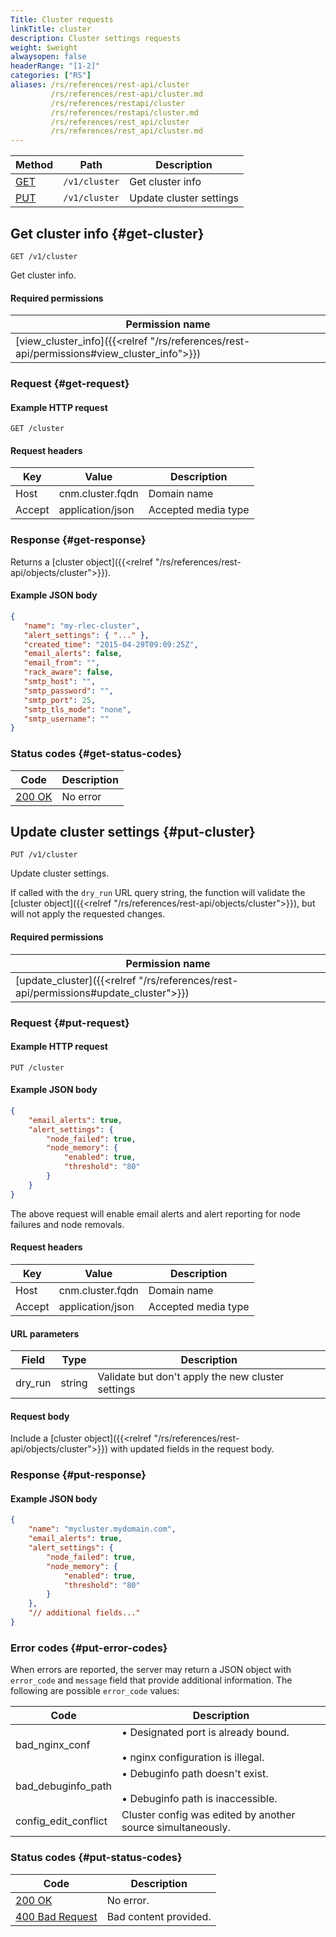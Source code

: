 ```yaml
---
Title: Cluster requests
linkTitle: cluster
description: Cluster settings requests
weight: $weight
alwaysopen: false
headerRange: "[1-2]"
categories: ["RS"]
aliases: /rs/references/rest-api/cluster
         /rs/references/rest-api/cluster.md
         /rs/references/restapi/cluster
         /rs/references/restapi/cluster.md
         /rs/references/rest_api/cluster
         /rs/references/rest_api/cluster.md
---
```


| Method | Path | Description |
|--------|------|-------------|
| [GET](#get-cluster) | `/v1/cluster` | Get cluster info |
| [PUT](#put-cluster) | `/v1/cluster` | Update cluster settings |

## Get cluster info {#get-cluster}

	GET /v1/cluster

Get cluster info.

#### Required permissions

| Permission name |
|-----------------|
| [view_cluster_info]({{<relref "/rs/references/rest-api/permissions#view_cluster_info">}}) |

### Request {#get-request} 

#### Example HTTP request

	GET /cluster 

#### Request headers

| Key | Value | Description |
|-----|-------|-------------|
| Host | cnm.cluster.fqdn | Domain name |
| Accept | application/json | Accepted media type |

### Response {#get-response} 

Returns a [cluster object]({{<relref "/rs/references/rest-api/objects/cluster">}}).

#### Example JSON body

```json
{
   "name": "my-rlec-cluster",
   "alert_settings": { "..." },
   "created_time": "2015-04-29T09:09:25Z",
   "email_alerts": false,
   "email_from": "",
   "rack_aware": false,
   "smtp_host": "",
   "smtp_password": "",
   "smtp_port": 25,
   "smtp_tls_mode": "none",
   "smtp_username": ""
}
```

### Status codes {#get-status-codes} 

| Code | Description |
|------|-------------|
| [200 OK](http://www.w3.org/Protocols/rfc2616/rfc2616-sec10.html#sec10.2.1) | No error |

## Update cluster settings {#put-cluster}

	PUT /v1/cluster

Update cluster settings.

If called with the `dry_run` URL query string, the function will
validate the [cluster object]({{<relref "/rs/references/rest-api/objects/cluster">}}), but will not apply the requested
changes.

#### Required permissions

| Permission name |
|-----------------|
| [update_cluster]({{<relref "/rs/references/rest-api/permissions#update_cluster">}}) |

### Request {#put-request} 

#### Example HTTP request

	PUT /cluster 

#### Example JSON body

```json
{
    "email_alerts": true,
    "alert_settings": {
        "node_failed": true,
        "node_memory": {
            "enabled": true,
            "threshold": "80"
        }
    }
}
```

The above request will enable email alerts and alert reporting for node failures and node removals.

#### Request headers

| Key | Value | Description |
|-----|-------|-------------|
| Host | cnm.cluster.fqdn | Domain name |
| Accept | application/json | Accepted media type |

#### URL parameters

| Field | Type | Description |
|-------|------|-------------|
| dry_run | string | Validate but don't apply the new cluster settings |

#### Request body

Include a [cluster object]({{<relref "/rs/references/rest-api/objects/cluster">}}) with updated fields in the request body.

### Response {#put-response} 

#### Example JSON body

```json
{
    "name": "mycluster.mydomain.com",
    "email_alerts": true,
    "alert_settings": {
        "node_failed": true,
        "node_memory": {
            "enabled": true,
            "threshold": "80"
        }
    },
    "// additional fields..."
}
```

### Error codes {#put-error-codes} 

When errors are reported, the server may return a JSON object with `error_code` and `message` field that provide additional information. The following are possible `error_code` values:

| Code | Description |
|------|-------------|
| bad_nginx_conf | • Designated port is already bound.<br></br>• nginx configuration is illegal. | 
| bad_debuginfo_path | • Debuginfo path doesn't exist.<br></br>• Debuginfo path is inaccessible. | 
| config_edit_conflict | Cluster config was edited by another source simultaneously. | 

### Status codes {#put-status-codes} 

| Code | Description |
|------|-------------|
| [200 OK](http://www.w3.org/Protocols/rfc2616/rfc2616-sec10.html#sec10.2.1) | No error. |
| [400 Bad Request](http://www.w3.org/Protocols/rfc2616/rfc2616-sec10.html#sec10.4.1) | Bad content provided. |

